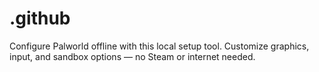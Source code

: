 # .github
Configure Palworld offline with this local setup tool. Customize graphics, input, and sandbox options — no Steam or internet needed.
